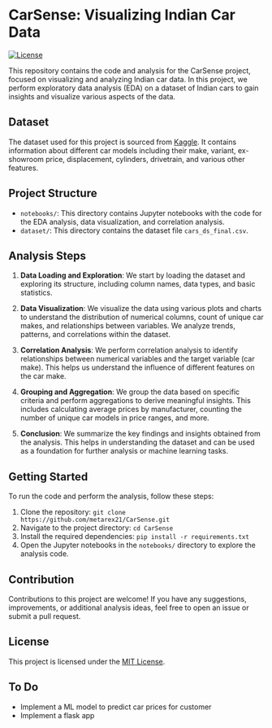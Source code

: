 # CarSense: Visualizing Indian Car Data
[![License](https://img.shields.io/badge/license-MIT-blue.svg)](https://opensource.org/licenses/MIT)

This repository contains the code and analysis for the CarSense project, focused on visualizing and analyzing Indian car data. In this project, we perform exploratory data analysis (EDA) on a dataset of Indian cars to gain insights and visualize various aspects of the data.

## Dataset

The dataset used for this project is sourced from [Kaggle](https://www.kaggle.com/datasets/bhanupratapbiswas/indian-cars-data-analysis-and-visualization). It contains information about different car models including their make, variant, ex-showroom price, displacement, cylinders, drivetrain, and various other features.

## Project Structure

- `notebooks/`: This directory contains Jupyter notebooks with the code for the EDA analysis, data visualization, and correlation analysis.
- `dataset/`: This directory contains the dataset file `cars_ds_final.csv`.

## Analysis Steps

1. **Data Loading and Exploration**: We start by loading the dataset and exploring its structure, including column names, data types, and basic statistics.

2. **Data Visualization**: We visualize the data using various plots and charts to understand the distribution of numerical columns, count of unique car makes, and relationships between variables. We analyze trends, patterns, and correlations within the dataset.

3. **Correlation Analysis**: We perform correlation analysis to identify relationships between numerical variables and the target variable (car make). This helps us understand the influence of different features on the car make.

4. **Grouping and Aggregation**: We group the data based on specific criteria and perform aggregations to derive meaningful insights. This includes calculating average prices by manufacturer, counting the number of unique car models in price ranges, and more.

5. **Conclusion**: We summarize the key findings and insights obtained from the analysis. This helps in understanding the dataset and can be used as a foundation for further analysis or machine learning tasks.

## Getting Started

To run the code and perform the analysis, follow these steps:

1. Clone the repository: `git clone https://github.com/metarex21/CarSense.git`
2. Navigate to the project directory: `cd CarSense`
3. Install the required dependencies: `pip install -r requirements.txt`
4. Open the Jupyter notebooks in the `notebooks/` directory to explore the analysis code.

## Contribution

Contributions to this project are welcome! If you have any suggestions, improvements, or additional analysis ideas, feel free to open an issue or submit a pull request.

## License

This project is licensed under the [MIT License](LICENSE).

## To Do
- Implement a ML model to predict car prices for customer
- Implement a flask app
